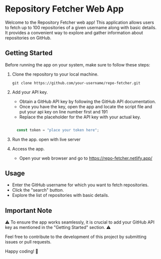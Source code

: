 # Repository Fetcher Web App

Welcome to the Repository Fetcher web app! This application allows users to fetch up to 100 repositories of a given username along with basic details. It provides a convenient way to explore and gather information about repositories on GitHub.

## Getting Started

Before running the app on your system, make sure to follow these steps:

1. Clone the repository to your local machine.
   ```
   git clone https://github.com/your-username/repo-fetcher.git
   ```

2. Add your API key.
   - Obtain a GitHub API key by following the GitHub API documentation.
   - Once you have the key, open the app and locate the script file and put your api key on line number first and 191
   - Replace the placeholder for the API key with your actual key.
   
   ```javascript

     const token = "place your token here";
   

3. Run the app.
  open with live server

4. Access the app.
   - Open your web browser and go to https://repo-fetcher.netlify.app/

## Usage

- Enter the GitHub username for which you want to fetch repositories.
- Click the "search" button.
- Explore the list of repositories with basic details.

## Important Note

⚠ To ensure the app works seamlessly, it is crucial to add your GitHub API key as mentioned in the "Getting Started" section. ⚠

Feel free to contribute to the development of this project by submitting issues or pull requests.

Happy coding! 🚀
